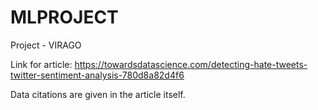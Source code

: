 # MLPROJECT
Project - VIRAGO

Link for article: https://towardsdatascience.com/detecting-hate-tweets-twitter-sentiment-analysis-780d8a82d4f6

Data citations are given in the article itself.